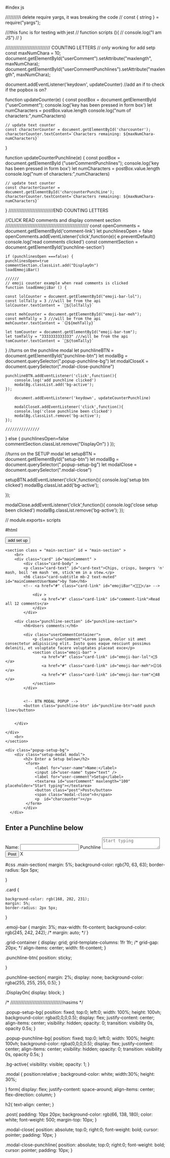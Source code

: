 #index js

/////////i delete require yargs, it was breaking the code
// const { string } = require("yargs");

///this func is for testing with jest
// function scripts (){
//     console.log("I am JS")
// }



//////////////////////////// COUNTING LETTERS // only working for add setp
const maxNumChara = 10;
document.getElementById("userComment").setAttribute("maxlength", maxNumChara);
document.getElementById("userCommentPunchlines").setAttribute("maxlength", maxNumChara);


document.addEventListener('keydown', updateCounter)
//add an if to check if the popbox is on?



function updateCounter(e) {
    const postBox = document.getElementById ("userComment");
    console.log('key has been pressed in form box')
    let numCharacters = postBox.value.length
    console.log("num of characters:",numCharacters)

    // update text counter
    const characterCounter = document.getElementById('charcounter');
    characterCounter.textContent=`Characters remaining: ${maxNumChara- numCharacters}`
}



function updateCounterPunchline(e) {
    const postBox = document.getElementById ("userCommentPunchlines");
    console.log('key has been pressed in form box')
    let numCharacters = postBox.value.length
    console.log("num of characters:",numCharacters)

    // update text counter
    const characterCounter = document.getElementById('charcounterPunchLine');
    characterCounter.textContent=`Characters remaining: ${maxNumChara- numCharacters}`
}
////////////////////////////END  COUNTING LETTERS








    

//CLICK READ comments and display comment section
////////////////////////////////////////////////////
const openComments = document.getElementById('comment-link')
let punchlinesOpen = false 
openComments.addEventListener('click',function(e){ 
    e.preventDefault()
    console.log('read comments clicked')
    const commentSection = document.getElementById('punchline-section')

    if (punchlinesOpen ===false) {
    punchlinesOpen=true    
    commentSection.classList.add("DisplayOn")
    loadEmmojiBar()
   
    //////
    // emoji counter example when read comments is clicked
    function loadEmmojiBar () {

    const lolCounter = document.getElementById("emoji-bar-lol");
    const lolTally = 3 ///will be from the api
    lolCounter.textContent = `🤣${lolTally}`

    const mehCounter = document.getElementById("emoji-bar-meh");
    const mehTally = 3 ///will be from the api
    mehCounter.textContent = `😐${mehTally}`

    let tomCounter = document.getElementById("emoji-bar-tom");
    let tomTally = "3333333333333" ///will be from the api
    tomCounter.textContent = `🍅${tomTally}`

}
    //turns on the punchline modal 
    let punchlineBTN = document.getElementById("punchline-btn")
    let modalBg = document.querySelector(".popup-punchline-bg")
    let modalCloseX = document.querySelector(".modal-close-punchline")


    punchlineBTN.addEventListener('click',function(){
        console.log('add punchline clicked') 
        modalBg.classList.add('bg-active');
    });
    
        document.addEventListener('keydown', updateCounterPunchline)

        modalCloseX.addEventListener('click',function(){
        console.log('close punchline been clicked') 
        modalBg.classList.remove('bg-active');
    });

    ///////////////
}
else {
    punchlinesOpen=false
    commentSection.classList.remove("DisplayOn")
}
});

//turns on the SETUP modal 
let setupBTN = document.getElementById("setup-btn")
let modalBg = document.querySelector(".popup-setup-bg")
let modalClose = document.querySelector(".modal-close")

setupBTN.addEventListener('click',function(){
    console.log('setup btn clicked') 
    modalBg.classList.add('bg-active');
  
});

modalClose.addEventListener('click',function(){
    console.log('close setup been clicked') 
    modalBg.classList.remove('bg-active');
});








// module.exports= scripts

#html
<!DOCTYPE html>
<html lang="en">
<head>
    <meta charset="UTF-8">
    <meta http-equiv="X-UA-Compatible" content="IE=edge">
    <meta name="viewport" content="width=device-width, initial-scale=1.0">
    <!-- <link href="https://cdn.jsdelivr.net/npm/bootstrap@5.2.0-beta1/dist/css/bootstrap.min.css" rel="stylesheet" integrity="sha384-0evHe/X+R7YkIZDRvuzKMRqM+OrBnVFBL6DOitfPri4tjfHxaWutUpFmBp4vmVor" crossorigin="anonymous"> -->
    <link rel="stylesheet" href="index.css">
    <script defer src="index.js"></script>
    <title>Cars</title>
</head>
<body>

<!-- BTN setup POPUP -->
<button class="setup-btn" id="setup-btn">add set up</button>

<!-- MAIN CARD -->
    <section class = "main-section" id = "main-section" >
        <br>
        <div class="card" id="mainComment" >
            <div class="card-body" >
            <p class="card-text" id="card-text">Chips, crisps, bangers 'n' mash, boil 'em mash 'em, stick'em in a stew.</p>
            <h6 class="card-subtitle mb-2 text-muted" id="mainCommentUserName">by Tom</h6>
            <!-- <a href="#" class="card-link" id="emojiBar">🤣😐🍅</a> -->

                <div >
                    <a href="#" class="card-link" id="comment-link">Read all 12 comments</a>    
                </div>
            </div>
<!-- ............................... -->
<!-- read comment section -->
        <div class="punchline-section" id="punchline-section">
            <h6>Users comments:</h6>

            <div class="userCommentContainer">
                <p class="userComment">Lorem ipsum, dolor sit amet consectetur adipisicing elit. Iusto quos eaque nesciunt possimus deleniti, et voluptate facere voluptates placeat exce</p>
                <section class="emoji-bar" >   
                    <a href="#" class="card-link" id="emoji-bar-lol">🤣5  </a>
                    <a href="#" class="card-link" id="emoji-bar-meh">😐16  </a>
                    <a href="#" class="card-link" id="emoji-bar-tom">🍅48  </a>
                </section>
            </div>


            <!-- BTN MODAL POPUP -->
            <button class="punchline-btn" id="punchline-btn">add punch line</button>


        </div>
        
    </div>
        <br>
    </section>


<!-- //////////////////////Popups//////////////////////// -->
<!-- popup- setup -->
    <div class="popup-setup-bg">
        <div class="setup-modal modal"> 
            <h2> Enter a Setup below</h2>
             <form>
                 <label for="user-name">Name:</label>
                 <input id="user-name" type="text" />
                 <label for="user-comment">Setup</label>
                 <textarea id="userComment" maxlength="100" placeholder="Start typing"></textarea>
                 <button class="post">Post</button>
                 <span class="modal-close">X</span>
                 <p  id="charcounter"></p>
             </form>
            </div>
      </div>  

<!-- popup- punchline -->
<div class="popup-punchline-bg">
    <div class="modal"> 
        <h2> Enter a Punchline below</h2>
         <form>
             <label for="user-name">Name:</label>
             <input id="user-name" type="text" />
             <label for="user-comment">Punchline</label>
             <textarea id="userCommentPunchlines" maxlength="100" placeholder="Start typing"></textarea>
             <button class="post">Post</button>
             <span class="modal-close-punchline">X</span>
             <p  id="charcounterPunchLine"></p>
         </form>
        </div>
  </div>  



</body>
</html>

#css
.main-section{
    margin: 5%;
    background-color: rgb(70, 63, 63);
    border-radius: 5px 5px;
    

}

.card {

    background-color: rgb(168, 202, 231);
    margin: 5%;
    border-radius: 2px 5px;

}

.emoji-bar {
    margin: 3%;
    max-width: fit-content;
    background-color: rgb(245, 242, 242);
    /* margin: auto; */
}

.grid-container {
    display: grid;
    grid-template-columns: 1fr 1fr;
    /* grid-gap: 20px; */
    align-items: center;
    width: fit-content;
}

.punchline-btn{
position: sticky;

}



.punchline-section{
    margin: 2%;
    display: none;
    background-color: rgba(255, 255, 255, 0.5);
}


.DisplayOn{
    display: block;
}


/* /////////////////////////////////nasims */

.popup-setup-bg{
    position: fixed;
    top:0;
    left:0;
    width: 100%;
    height: 100vh;
    background-color: rgba(0,0,0,0.5);
    display: flex;
    justify-content: center;
    align-items: center;
    visibility: hidden;
    opacity: 0;
    transition: visibility 0s, opacity 0.5s;
}

.popup-punchline-bg{
    position: fixed;
    top:0;
    left:0;
    width: 100%;
    height: 100vh;
    background-color: rgba(0,0,0,0.5);
    display: flex;
    justify-content: center;
    align-items: center;
    visibility: hidden;
    opacity: 0;
    transition: visibility 0s, opacity 0.5s;
}

.bg-active{
    visibility: visible;
    opacity: 1;
}

.modal {
     position:relative ;
     background-color: white;
     width:30%;
     height: 30%;
   
}
form{
     display: flex;
     justify-content: space-around;
     align-items: center;
     flex-direction: column;
}

h2{
    text-align: center;
}

.post{
     padding: 10px 20px;
     background-color: rgb(66, 138, 180);
     color: white;
     font-weight: 500;
     margin-top: 10px;
}



.modal-close{
    position: absolute;
    top:0;
    right:0;
    font-weight: bold;
    cursor: pointer;
    padding: 10px;
}

.modal-close-punchline{
    position: absolute;
    top:0;
    right:0;
    font-weight: bold;
    cursor: pointer;
    padding: 10px;
}
